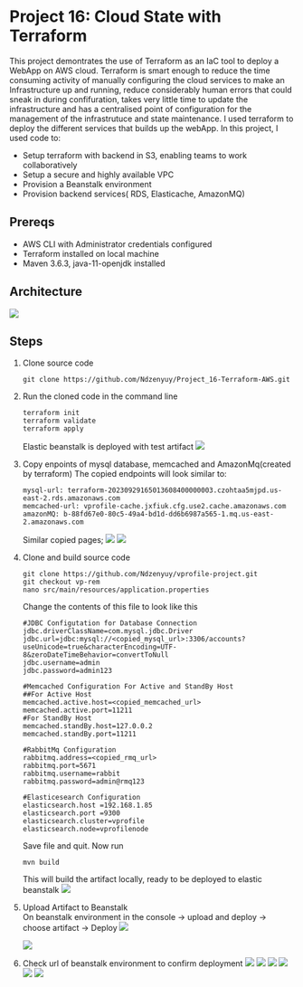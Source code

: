 # Project 16: Cloud State with Terraform

This project demontrates the use of Terraform as an IaC tool to deploy a WebApp on AWS cloud. Terraform is smart enough to reduce the time consuming activity of manually configuring the cloud services to make an Infrastructure up and running, reduce considerably human errors that could sneak in during confifuration, takes very little time to update the infrastructure and has a centralised point of configuration for the management of the infrastrutuce and state maintenance. I used terraform to deploy the different services that builds up the webApp. In this project, I used code to:
 - Setup terraform with backend in S3, enabling teams to work collaboratively
 - Setup a secure and highly available VPC
 - Provision a Beanstalk environment
 - Provision backend services( RDS, Elasticache, AmazonMQ)

## Prereqs
- AWS CLI with Administrator credentials configured
- Terraform installed on local machine
- Maven 3.6.3, java-11-openjdk installed

## Architecture
![](https://github.com/Ndzenyuy/Project_16-Terraform-AWS/blob/main/images/project16-architecture.jpg)

## Steps
1. Clone source code
    ```
    git clone https://github.com/Ndzenyuy/Project_16-Terraform-AWS.git
    ```
2. Run the cloned code in the command line
    ```
    terraform init
    terraform validate
    terraform apply
    ```
    Elastic beanstalk is deployed with test artifact
    ![](https://github.com/Ndzenyuy/Project_16-Terraform-AWS/blob/main/images/beanstalk%20sucessful%20deployment.png)

3. Copy enpoints of mysql database, memcached and AmazonMq(created by terraform) 
    The copied endpoints will look similar to:
    ```
    mysql-url: terraform-20230929165013608400000003.czohtaa5mjpd.us-east-2.rds.amazonaws.com
    memcached-url: vprofile-cache.jxfiuk.cfg.use2.cache.amazonaws.com
    amazonMQ: b-88fd67e0-80c5-49a4-bd1d-dd6b6987a565-1.mq.us-east-2.amazonaws.com
    ```
    Similar copied pages;
    ![](mysql-urlpage)
    ![](https://github.com/Ndzenyuy/Project_16-Terraform-AWS/blob/main/images/copy%20memcached%20endpoint%20AMQP%20link.png)
    ![]()

4. Clone and build source code
    ```
    git clone https://github.com/Ndzenyuy/vprofile-project.git
    git checkout vp-rem
    nano src/main/resources/application.properties
    ```
    Change the contents of this file to look like this
    ```
    #JDBC Configutation for Database Connection
    jdbc.driverClassName=com.mysql.jdbc.Driver
    jdbc.url=jdbc:mysql://<copied_mysql_url>:3306/accounts?useUnicode=true&characterEncoding=UTF-8&zeroDateTimeBehavior=convertToNull
    jdbc.username=admin
    jdbc.password=admin123

    #Memcached Configuration For Active and StandBy Host
    ##For Active Host
    memcached.active.host=<copied_memcached_url>
    memcached.active.port=11211
    #For StandBy Host
    memcached.standBy.host=127.0.0.2
    memcached.standBy.port=11211

    #RabbitMq Configuration
    rabbitmq.address=<copied_rmq_url>
    rabbitmq.port=5671
    rabbitmq.username=rabbit
    rabbitmq.password=admin@rmq123

    #Elasticesearch Configuration
    elasticsearch.host =192.168.1.85
    elasticsearch.port =9300
    elasticsearch.cluster=vprofile
    elasticsearch.node=vprofilenode
    ```
    Save file and quit. Now run
    ```
    mvn build
    ```
    This will build the artifact locally, ready to be deployed to elastic beanstalk
    ![](https://github.com/Ndzenyuy/Project_16-Terraform-AWS/blob/main/images/mvn%20local%20build%20success.png)
    
6. Upload Artifact to Beanstalk \
    On beanstalk environment in the console -> upload and deploy -> choose artifact -> Deploy
    ![](https://github.com/Ndzenyuy/Project_16-Terraform-AWS/blob/main/images/updating%20environment%20after%20artifact%20upload.png)

    ![](https://github.com/Ndzenyuy/Project_16-Terraform-AWS/blob/main/images/beanstalk%20sucessful%20deployment.png)

8. Check url of beanstalk environment to confirm deployment
    ![](https://github.com/Ndzenyuy/Project_16-Terraform-AWS/blob/main/images/login%20screen.png)
    ![](https://github.com/Ndzenyuy/Project_16-Terraform-AWS/blob/main/images/succesful%20login%20page.png)
    ![](https://github.com/Ndzenyuy/Project_16-Terraform-AWS/blob/main/images/data%20loaded%20from%20database.png)
    ![](https://github.com/Ndzenyuy/Project_16-Terraform-AWS/blob/main/images/successful%20deploy%20on%20rds.png)
    ![](https://github.com/Ndzenyuy/Project_16-Terraform-AWS/blob/main/images/testing%20memcached.png)
    ![](https://github.com/Ndzenyuy/Project_16-Terraform-AWS/blob/main/images/data%20loaded%20from%20cachr.png)

